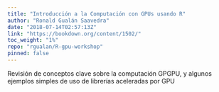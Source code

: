 ```yaml
---
title: "Introducción a la Computación con GPUs usando R"
author: "Ronald Gualán Saavedra"
date: "2018-07-14T02:57:13Z"
link: "https://bookdown.org/content/1502/"
toc_weight: "1%"
repo: "rgualan/R-gpu-workshop"
pinned: false
---
```


Revisión de conceptos clave sobre la computación GPGPU, y algunos ejemplos simples de uso de librerías aceleradas por GPU

